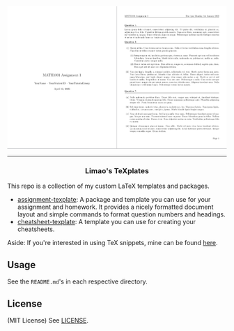 ![Assignment TeXplate 1](assets/assignment-texplate-1.png)

---

<h3 align="center">Limao's TeXplates</h3>

This repo is a collection of my custom LaTeX templates and packages.

- [assignment-texplate](/assignment-texplate/): A package and template you can use for your assignment and homework. It provides a nicely formatted document layout and simple commands to format question numbers and headings.
- [cheatsheet-texplate](/cheatsheet-texplate/): A template you can use for creating your cheatsheets.

Aside: If you're interested in using TeX snippets, mine can be found [here](https://github.com/LimaoC/dotfiles/blob/main/.config/nvim/UltiSnips/tex.snippets).

## Usage

See the `README.md`'s in each respective directory.

## License
(MIT License) See [LICENSE](https://github.com/LimaoC/assignment-texplate/blob/main/LICENSE).

